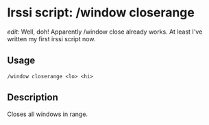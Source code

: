 # Irssi script: /window closerange

*edit:* Well, doh! Apparently /window close <lo> <hi> already works. At least I've written my first irssi script now.


## Usage

```
/window closerange <lo> <hi>
```

## Description

Closes all windows in range.
